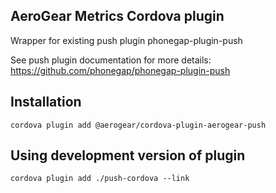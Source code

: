 ## AeroGear Metrics Cordova plugin

Wrapper for existing push plugin phonegap-plugin-push

See push plugin documentation for more details:
https://github.com/phonegap/phonegap-plugin-push


## Installation

```
cordova plugin add @aerogear/cordova-plugin-aerogear-push
```

## Using development version of plugin

```
cordova plugin add ./push-cordova --link
```
